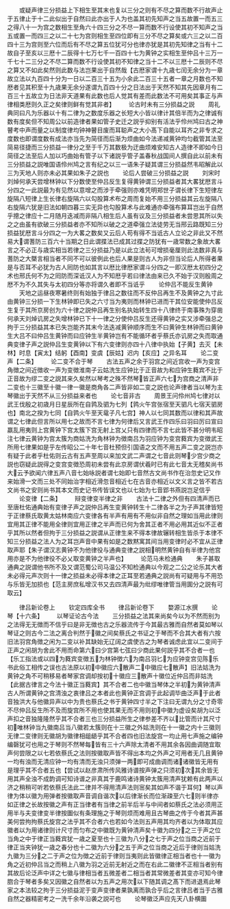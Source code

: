 <!-- { "loadSidebar": true } -->
　　或疑声律三分损益上下相生至其末也复以三分之则有不尽之算而数不行故声止于五律止于十二此似出于自然曰此亦出于人为也盖其初先知声之当五故置一而五三之得八十一为宫之数相生至角六十四三分之不尽一算而数不行设使其初不知声之当五或置一而四三之以二十七为宫则相生至四位即有三分不尽之算矣或六三之以二百四十三为宫则至六位而后有不尽之算五位犹可分也律亦犹是其初先知律之当有十二故自子至亥以三厯十二辰得十七万七千一百四十七为黄钟之实相生至仲吕十三万一千七十二三分之不尽二算而数不行设使其初不知律之当十二不以三厯十二辰则不尽之算又不如此矣然则此数与法岂果出于自然哉【古厯家谓十九歳七闰无余分为一章故立法以九百四十分为一日以二百三十五为小余此二百三十五者一章之月数也不知厯者见其积至十九歳果无余分遂谓九百四十分之日法出于天然不知其先因章月有二百三十五故立为日法非天道果有此数也后人觉其有差而此数法不可用矣其事正与声律相类厯则久正之矣律则鲜有觉其非者】
　　论古时未有三分损益之説
　　周礼典同曰凡为乐器以十有二律为之数度乐器之长短大小皆以律计其倍半而为之律诚有数有度矣但不知周公以前造律者果如管子史迁之説乎抑别有活法乎伶州鸠曰古之神瞽考中声而量之以制度律均钟神瞽目废而耳聪声之大小髙下自能以耳齐之非专求之度数也即谓度数有成法亦当先为简径而后渐为烦曲如今法递减黄钟均匀截管其法至简易径捷而三分损益一律分之至于千万其数极为迂曲烦难安知古人造律不即如今日简径之法至后人加以巧曲始有管子以下诸説乎管子盖春秋战国间人撰自此以前未有三分损益之説唯国语伶州鸠之言有纪之以三一语朱子疑其谓三分损益然韦昭解此以三为天地人则亦未必其果如朱子之説也
　　论后人尝破三分损益之説
　　刘宋时刘焯何承天尝增林钟以下分数使至仲吕反生复得黄钟谓三分损益者其大畧犹厯言斗分四之一此説最为有见然以意增之而涉于牵强则亦难凭明郑世子谓长律下生短律左旋隔八短律上生长律右旋隔六以勾股算术布之周而复始不用三分损益其云左旋隔八右旋隔六犹是旧法如朝四暮三实无异也勾股算术与此难通亦牵强布算耳岂出于自然乎摠之律应十二月随月迭减而非隔八相生后人虽有议及三分损益者未尝思其所以失之之由虽有欲破三分损益者亦不知所以破之之道牵强立法徒劳无当邢云路既知三分损益犹厯言斗分四之一为大畧之数矣又云后人苟有得不当诋古人立论之非此又不然易大谓蓍防三百六十当期之日此谓揲法已成其过揲之防犹有一歳常数之象故大畧言之不必正与歳实相当若律之三分损益乃是以此立法茍可增损毫厘则此法数非真与蓍防之大槩言相当者不同不可以彼例此也后人果是则古人为非但当论后人所得者果是与否耳不必犹为古人囘防也如其言以厯比律厯家谓斗分四之一即汉厯太初四分之术也邢氏何不为之囘防而深诋汉人为不知厯乎若曰律法由来已久不始于汉则殷周之厯不为不久其失与太初四分等亦将谓久者即不当诋乎
　　论仲吕不能反生黄钟
　　天地之运昼夜寒暑终则有始独于律吕之数往而不反仲吕再生不及黄钟之九寸此由黄钟三分损一下生林钟即已失之六寸当为夷则而林钟已进而干其位安能使仲吕反生复于其所京房创为六十律之説仲吕再生别名执始转生四十八律终于南事殊为穿凿何承天刘焯讥房之失增林钟已下十一律之分使仲吕反生还得黄钟之实又涉牵强总之拘于三分损益其本已失岂能齐其末今法迭减黄钟顺序而生不曰黄钟生林钟而曰黄钟生大吕不曰仲吕生黄钟而曰应钟生半黄钟岂有不能循环者乎蔡氏亦讥房之失而取通典变律子声之説仲吕生变黄钟以下有六变律则亦四十八律中执始【子黄】去灭【未林】时息【寅太】结躬【酉南】变虞【辰姑】迟内【亥应】之异名耳
　　论二变声【二条】
　　论二变不合于琴
　　古法五声之余于羽宫之间近宫收一声为变宫角徴之间近徴收一声为变徴淮南子云姑洗生应钟比于正音故为和应钟生蕤宾不比于正音故为缪二变之説其来久矣然以琴考之殊不然琴皆正声六七为宫商之清声非二变也十三徽至十徽一律一徽是商角各二声皆非如二变之説也论声律者当以琴为主琴徽出于天然不从三分损益来者也
　　论七音非古
　　周景王问伶州鸠七律对以武王伐殷之初歳月日星辰所在自鹑及驷为七列【鹑火午宫张宿至天驷凡七宿天驷房也】南北之揆为七同【自鹑火午至天鼋子凡七宫】神人以七同其数而以律和其声故谓之七律此但言所以用七之故而不言七律为何律后又言武王作四乐曰羽曰厉曰宣曰嬴乱用夷则上宫黄钟下宫太簇下宫无射上宫乂只有四律而不言七此皆不甚分明韦昭注七律云黄钟为宫太簇为商姑洗为角林钟为徴南吕为羽应钟为变宫蕤宾为变徴武王所用七律果如是乎左传昭公二十年七音杜预但引国语之文而不用五声二变之説岂亦有疑于此者乎杜佑则云古有五声至周以来加文武二声谓之七音此则琴少宫少商之説也窃疑此説得之变宫变徴恐周初未尝有此京房谓伏羲时已有此七音太无稽矣尚书大云予欲闻六律五声八音七始咏説者谓七始即七音然古文尚书作在治忽史记又作来始滑一文而三处不同始治字相近滑忽音相近七在古音亦相近以文义言之皆不若古文尚书之安则尚书其本文而史记书传皆误文也以七始为七音郢书燕説岂足信乎
　　论变律【二条】
　　辩变律变半律之非
　　古法十二律之外但有四清声而已至唐杜佑通典始有变律子声之説仲吕再生变黄钟转生十二律各半之为子声其律皆短于正律蔡氏取黄太姑林南应六变律各有半声有用有不用似非自然之理如当用此律则宜用其正律不能用全律则宜用正律之半声而已何为舍其正者不用必用其近似不正者乎其所以然者但拘于三分损益之説谓从正律生来不得本律故辗转相生皆杀于本律不知三分损益之法人为之耳岂声音中果有如是之数黙寓其间当用变律时必不宜从正律取声耶【朱子谓汉志黄钟不为他律役与通典变律之説相明然黄钟自有半律为他宫用亦是不为他律役不必乂取变黄钟之半声也】
　　论范马未检通典
　　朱子甚取通典之説谓他书所不及又谓范蜀公司马温公不知检通典以今观之二公之论乐其大者未必得元声次则十一律之损益未必得本律之正耳至若通典之説尚有可疑用与不用恐与乐皆无加损也【范主房庶私增汉书又去四清声最为纰缪唯律管当用圎分之説有可取云】

　　律吕新论卷上
　　钦定四库全书
　　律吕新论卷下
　　婺源江水撰
　　论琴【十六条】
　　以琴证论古今法
　　三分损益之法其来尚矣今以为不然而别为之法得无无徴而不信乎曰是非无徴也古之乐器流传于今其最古雅而自然者莫如琴以琴证之则古今二法之离合判然于徽之间矣蔡氏之书证之于琴而不合其大者有六按旧法羽宫角徴之闲为二变以补其缺始无辽阔之虞使古之为琴者诚虑此宜以二变间于正声之闲胡为舍此不用而命第六曰少宫第七弦曰少商此果何説乎其不合者一也【乐工指法或以四为蕤宾变徴五为林钟徴六为南吕羽匕为应钟变宫见陈乐书此俗工相传之误也古法原以初中徽应六散声二中徽应七散声】旧法姑洗为黄钟之角不可稍移易者琴家宫调却按初十徽应三散声十徽位近仲吕而非姑洗【此据古律言之今法十徽正当蕤宾】其不合者二也中徽当琴体之半初为黄钟清声古人所谓黄钟之宫清浊之衷律吕之本者此也黄钟正宫调于此起调毕曲泛声于此者音独洪大与他徽异声以中为贵也蔡氏之书于黄钟四寸半之下注曰无谓九分之寸奇零不尽仲吕反生所不及而旋宫所不用也使其果无而不用则初中徽为虚设矣胡为以泛声扣之音独隆隆然乎其不合者三也三分损益所生之律参差不齐以比管而计其尺寸初唯林钟当九徽南吕当八徽若太簇则在十三徽之外姑洗则在十一徽之内十三徽则无律二变律则无徽胡为徽律相龃龉乎其不合者四也旧法旋宫一均止用七声施之编钟编磬犹可也用之于琴则不然琴每皆有三十六声除太清者不用其余各因曲调随宜取声何尝限之以七若依蔡氏之法则按徽取声皆不得出本均之外声之可用者无几且黄钟一均有浊而无清应钟一均有清而无浊只须弹一两即可成曲调而诸诸徽皆无用有是理乎其不合者五也【尝试以赵彦肃所传风雅诗谱按声弹之只须初次其余皆无用其声全浊不成韵调可知诗谱之非真其于鹿鸣诸诗黄钟太簇用清声犹赖有此两声以济之稍稍可听若依蔡氏法此二律并不得用清声法则宻矣其如声不谐于耳何】琴以声律为体以徽为用弹者按徽取声音调自谐次以后律渐长而位渐疎至六七则半律亦如正律之长故按徽之声有正当律者有当律之前半后半与中间者如蔡氏之法必须用正用半与夫变律变半律按圗似有条理施之于琴则烦而难用且古琴曲之传于今者其声甚美何尝拘拘蔡氏旋宫之法乎其不合者六也若如今法则五声用其均齐者以为体取其应徽者以为用诸律则计尺寸而匀布之中徽既为黄钟清声矣十徽为四分之三于声之位当角之中于律正当蕤宾犹一歳之夏至也十三徽为八分之七于声之位当商之近前于律正当夹钟犹一歳之春分也十二徽为六分之五于声之位当商之近后于律则当姑洗九徽为三分之二于声之位为徴之近前于律则当夷则此皆徽律正相当者也十一徽为角之近初仲吕当之而稍上八徽为羽之近前无射近之而在右此二徽律不正相当者别有其故后论泛声中详之七徽与律相当者五微差者二相当者其常微差者其变亦可知今律脗合于琴者多矣又因徽之自然者以为五声之用次以下随其调之髙下而进退焉此琴家之本法较之拘于三分损益泥于变声变律者果孰离而孰合乎后之言律吕者当于古雅自然之器精密考之一洗千余年沿袭之説可也
　　论琴徽泛声应先天八卦横圗
